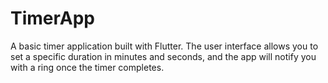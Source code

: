 # TimerApp
A basic timer application built with Flutter. The user interface allows you to set a specific duration in minutes and seconds, and the app will notify you with a ring once the timer completes.
